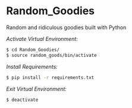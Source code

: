 # Random_Goodies
Random and ridiculous goodies built with Python 

_Activate Virtual Environment:_
```sh
$ cd Random_Goodies/
$ source random_goods/bin/activate
```
_Install Requirements:_
```sh
$ pip install -r requirements.txt
```
_Exit Virtual Environment:_
```sh
$ deactivate
```